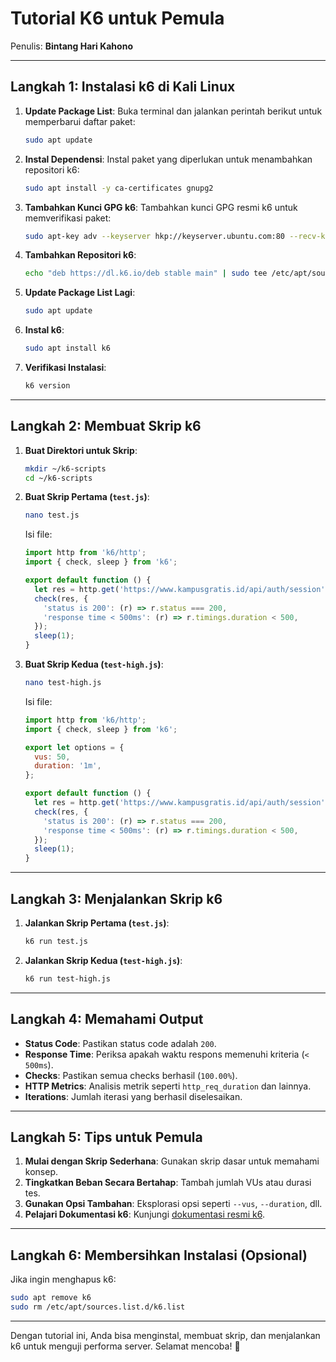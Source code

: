 # Tutorial K6 untuk Pemula

Penulis: **Bintang Hari Kahono**

---

## **Langkah 1: Instalasi k6 di Kali Linux**

1. **Update Package List**:
   Buka terminal dan jalankan perintah berikut untuk memperbarui daftar paket:
   ```bash
   sudo apt update
   ```

2. **Instal Dependensi**:
   Instal paket yang diperlukan untuk menambahkan repositori k6:
   ```bash
   sudo apt install -y ca-certificates gnupg2
   ```

3. **Tambahkan Kunci GPG k6**:
   Tambahkan kunci GPG resmi k6 untuk memverifikasi paket:
   ```bash
   sudo apt-key adv --keyserver hkp://keyserver.ubuntu.com:80 --recv-key C5AD17C747E3415A3642D57D77C6C491D6AC1D69
   ```

4. **Tambahkan Repositori k6**:
   ```bash
   echo "deb https://dl.k6.io/deb stable main" | sudo tee /etc/apt/sources.list.d/k6.list
   ```

5. **Update Package List Lagi**:
   ```bash
   sudo apt update
   ```

6. **Instal k6**:
   ```bash
   sudo apt install k6
   ```

7. **Verifikasi Instalasi**:
   ```bash
   k6 version
   ```

---

## **Langkah 2: Membuat Skrip k6**

1. **Buat Direktori untuk Skrip**:
   ```bash
   mkdir ~/k6-scripts
   cd ~/k6-scripts
   ```

2. **Buat Skrip Pertama (`test.js`)**:
   ```bash
   nano test.js
   ```
   Isi file:
   ```javascript
   import http from 'k6/http';
   import { check, sleep } from 'k6';

   export default function () {
     let res = http.get('https://www.kampusgratis.id/api/auth/session');
     check(res, {
       'status is 200': (r) => r.status === 200,
       'response time < 500ms': (r) => r.timings.duration < 500,
     });
     sleep(1);
   }
   ```

3. **Buat Skrip Kedua (`test-high.js`)**:
   ```bash
   nano test-high.js
   ```
   Isi file:
   ```javascript
   import http from 'k6/http';
   import { check, sleep } from 'k6';

   export let options = {
     vus: 50,
     duration: '1m',
   };

   export default function () {
     let res = http.get('https://www.kampusgratis.id/api/auth/session');
     check(res, {
       'status is 200': (r) => r.status === 200,
       'response time < 500ms': (r) => r.timings.duration < 500,
     });
     sleep(1);
   }
   ```

---

## **Langkah 3: Menjalankan Skrip k6**

1. **Jalankan Skrip Pertama (`test.js`)**:
   ```bash
   k6 run test.js
   ```

2. **Jalankan Skrip Kedua (`test-high.js`)**:
   ```bash
   k6 run test-high.js
   ```

---

## **Langkah 4: Memahami Output**
- **Status Code**: Pastikan status code adalah `200`.
- **Response Time**: Periksa apakah waktu respons memenuhi kriteria (`< 500ms`).
- **Checks**: Pastikan semua checks berhasil (`100.00%`).
- **HTTP Metrics**: Analisis metrik seperti `http_req_duration` dan lainnya.
- **Iterations**: Jumlah iterasi yang berhasil diselesaikan.

---

## **Langkah 5: Tips untuk Pemula**

1. **Mulai dengan Skrip Sederhana**: Gunakan skrip dasar untuk memahami konsep.
2. **Tingkatkan Beban Secara Bertahap**: Tambah jumlah VUs atau durasi tes.
3. **Gunakan Opsi Tambahan**: Eksplorasi opsi seperti `--vus`, `--duration`, dll.
4. **Pelajari Dokumentasi k6**: Kunjungi [dokumentasi resmi k6](https://k6.io/docs/).

---

## **Langkah 6: Membersihkan Instalasi (Opsional)**
Jika ingin menghapus k6:
```bash
sudo apt remove k6
sudo rm /etc/apt/sources.list.d/k6.list
```

---

Dengan tutorial ini, Anda bisa menginstal, membuat skrip, dan menjalankan k6 untuk menguji performa server. Selamat mencoba! 🚀

